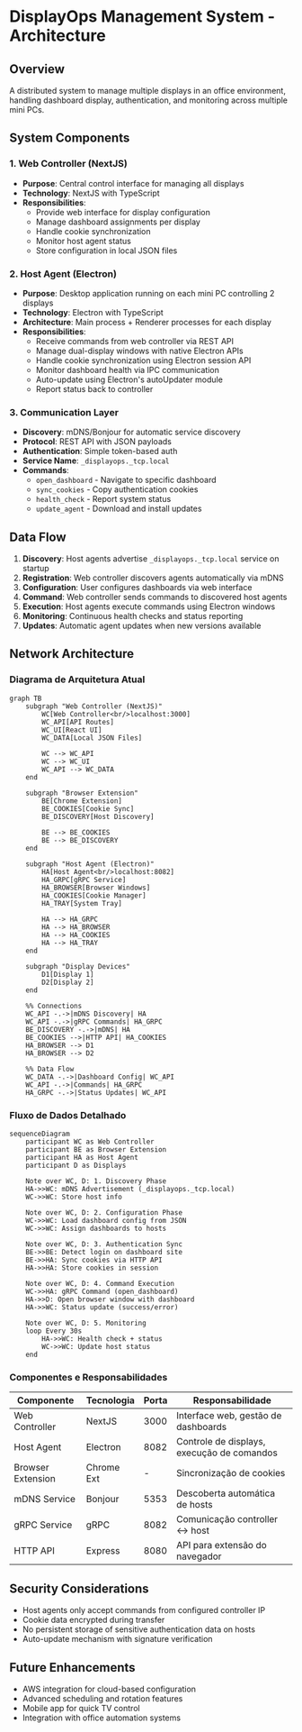 # DisplayOps Management System - Architecture

## Overview
A distributed system to manage multiple displays in an office environment, handling dashboard display, authentication, and monitoring across multiple mini PCs.

## System Components

### 1. Web Controller (NextJS)
- **Purpose**: Central control interface for managing all displays
- **Technology**: NextJS with TypeScript
- **Responsibilities**:
  - Provide web interface for display configuration
  - Manage dashboard assignments per display
  - Handle cookie synchronization
  - Monitor host agent status
  - Store configuration in local JSON files

### 2. Host Agent (Electron)
- **Purpose**: Desktop application running on each mini PC controlling 2 displays
- **Technology**: Electron with TypeScript
- **Architecture**: Main process + Renderer processes for each display
- **Responsibilities**:
  - Receive commands from web controller via REST API
  - Manage dual-display windows with native Electron APIs
  - Handle cookie synchronization using Electron session API
  - Monitor dashboard health via IPC communication
  - Auto-update using Electron's autoUpdater module
  - Report status back to controller

### 3. Communication Layer
- **Discovery**: mDNS/Bonjour for automatic service discovery
- **Protocol**: REST API with JSON payloads  
- **Authentication**: Simple token-based auth
- **Service Name**: `_displayops._tcp.local`
- **Commands**:
  - `open_dashboard` - Navigate to specific dashboard
  - `sync_cookies` - Copy authentication cookies
  - `health_check` - Report system status
  - `update_agent` - Download and install updates

## Data Flow

1. **Discovery**: Host agents advertise `_displayops._tcp.local` service on startup
2. **Registration**: Web controller discovers agents automatically via mDNS
3. **Configuration**: User configures dashboards via web interface
4. **Command**: Web controller sends commands to discovered host agents
5. **Execution**: Host agents execute commands using Electron windows
6. **Monitoring**: Continuous health checks and status reporting
7. **Updates**: Automatic agent updates when new versions available

## Network Architecture

### Diagrama de Arquitetura Atual

```mermaid
graph TB
    subgraph "Web Controller (NextJS)"
        WC[Web Controller<br/>localhost:3000]
        WC_API[API Routes]
        WC_UI[React UI]
        WC_DATA[Local JSON Files]
        
        WC --> WC_API
        WC --> WC_UI
        WC_API --> WC_DATA
    end
    
    subgraph "Browser Extension"
        BE[Chrome Extension]
        BE_COOKIES[Cookie Sync]
        BE_DISCOVERY[Host Discovery]
        
        BE --> BE_COOKIES
        BE --> BE_DISCOVERY
    end
    
    subgraph "Host Agent (Electron)"
        HA[Host Agent<br/>localhost:8082]
        HA_GRPC[gRPC Service]
        HA_BROWSER[Browser Windows]
        HA_COOKIES[Cookie Manager]
        HA_TRAY[System Tray]
        
        HA --> HA_GRPC
        HA --> HA_BROWSER
        HA --> HA_COOKIES
        HA --> HA_TRAY
    end
    
    subgraph "Display Devices"
        D1[Display 1]
        D2[Display 2]
    end
    
    %% Connections
    WC_API -.->|mDNS Discovery| HA
    WC_API -.->|gRPC Commands| HA_GRPC
    BE_DISCOVERY -.->|mDNS| HA
    BE_COOKIES -->|HTTP API| HA_COOKIES
    HA_BROWSER --> D1
    HA_BROWSER --> D2
    
    %% Data Flow
    WC_DATA -.->|Dashboard Config| WC_API
    WC_API -.->|Commands| HA_GRPC
    HA_GRPC -.->|Status Updates| WC_API
```

### Fluxo de Dados Detalhado

```mermaid
sequenceDiagram
    participant WC as Web Controller
    participant BE as Browser Extension
    participant HA as Host Agent
    participant D as Displays
    
    Note over WC, D: 1. Discovery Phase
    HA->>WC: mDNS Advertisement (_displayops._tcp.local)
    WC->>WC: Store host info
    
    Note over WC, D: 2. Configuration Phase
    WC->>WC: Load dashboard config from JSON
    WC->>WC: Assign dashboards to hosts
    
    Note over WC, D: 3. Authentication Sync
    BE->>BE: Detect login on dashboard site
    BE->>HA: Sync cookies via HTTP API
    HA->>HA: Store cookies in session
    
    Note over WC, D: 4. Command Execution
    WC->>HA: gRPC Command (open_dashboard)
    HA->>D: Open browser window with dashboard
    HA->>WC: Status update (success/error)
    
    Note over WC, D: 5. Monitoring
    loop Every 30s
        HA->>WC: Health check + status
        WC->>WC: Update host status
    end
```

### Componentes e Responsabilidades

| Componente | Tecnologia | Porta | Responsabilidade |
|------------|------------|-------|------------------|
| Web Controller | NextJS | 3000 | Interface web, gestão de dashboards |
| Host Agent | Electron | 8082 | Controle de displays, execução de comandos |
| Browser Extension | Chrome Ext | - | Sincronização de cookies |
| mDNS Service | Bonjour | 5353 | Descoberta automática de hosts |
| gRPC Service | gRPC | 8082 | Comunicação controller ↔ host |
| HTTP API | Express | 8080 | API para extensão do navegador |

## Security Considerations

- Host agents only accept commands from configured controller IP
- Cookie data encrypted during transfer
- No persistent storage of sensitive authentication data on hosts
- Auto-update mechanism with signature verification

## Future Enhancements

- AWS integration for cloud-based configuration
- Advanced scheduling and rotation features
- Mobile app for quick TV control
- Integration with office automation systems
